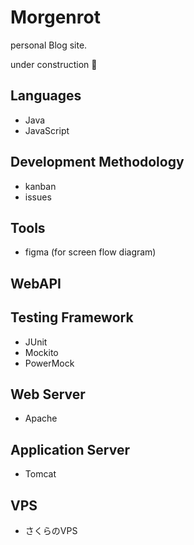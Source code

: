 # Morgenrot
personal Blog site.

under construction :construction:

## Languages 
- Java
- JavaScript

## Development Methodology
- kanban
- issues

## Tools
- figma (for screen flow diagram)

## WebAPI

## Testing Framework
- JUnit
- Mockito
- PowerMock

## Web Server
- Apache

## Application Server
- Tomcat

## VPS
- さくらのVPS
